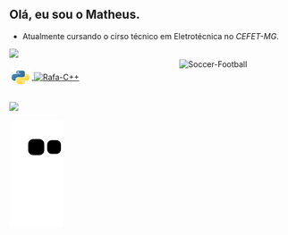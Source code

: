 ## Olá, eu sou o Matheus.
- Atualmente cursando o cirso técnico em Eletrotécnica no *CEFET-MG*.

<div>
  <a href="https://github.com/rafaballerini">
  <img height="180em" src="https://github-readme-stats.vercel.app/api?username=Matheusrammos&show_icons=true&theme=dark&include_all_commits=true&count_private=true"/>
</div>

<div>
  <img align="right" alt="Soccer-Football"  height="100" width="200" src="https://media1.tenor.com/m/dvt7LAzj8iQAAAAd/soccer-football.gif">
</div>
    
<div style="display: inline_block"><br>
  <img align="center" alt="Rafa-Python" height="30" width="40" src="https://raw.githubusercontent.com/devicons/devicon/master/icons/python/python-original.svg">
  <img align="center" alt="Rafa-C++" height="30" width="40" src="https://cdn.jsdelivr.net/gh/devicons/devicon@latest/icons/cplusplus/cplusplus-original.svg">
</div>

  ##
 
<div> 
  <a href = "mailto:contato@rafaballerini.tech"><img src="https://img.shields.io/badge/-Gmail-%23333?style=for-the-badge&logo=gmail&logoColor=white" target="_blank"></a>

  ![Snake animation](https://github.com/rafaballerini/rafaballerini/blob/output/github-contribution-grid-snake.svg)
 
</div>

